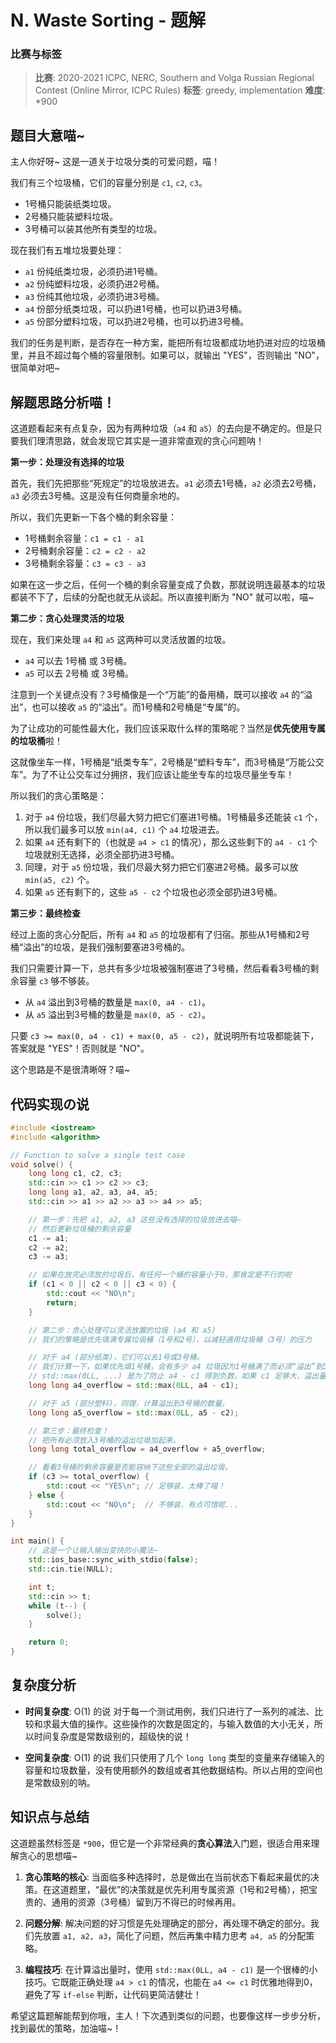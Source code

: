 # N. Waste Sorting - 题解

### 比赛与标签
> **比赛**: 2020-2021 ICPC, NERC, Southern and Volga Russian Regional Contest (Online Mirror, ICPC Rules)
> **标签**: greedy, implementation
> **难度**: *900

## 题目大意喵~
主人你好呀~ 这是一道关于垃圾分类的可爱问题，喵！

我们有三个垃圾桶，它们的容量分别是 `c1`, `c2`, `c3`。
- 1号桶只能装纸类垃圾。
- 2号桶只能装塑料垃圾。
- 3号桶可以装其他所有类型的垃圾。

现在我们有五堆垃圾要处理：
- `a1` 份纯纸类垃圾，必须扔进1号桶。
- `a2` 份纯塑料垃圾，必须扔进2号桶。
- `a3` 份纯其他垃圾，必须扔进3号桶。
- `a4` 份部分纸类垃圾，可以扔进1号桶，也可以扔进3号桶。
- `a5` 份部分塑料垃圾，可以扔进2号桶，也可以扔进3号桶。

我们的任务是判断，是否存在一种方案，能把所有垃圾都成功地扔进对应的垃圾桶里，并且不超过每个桶的容量限制。如果可以，就输出 "YES"，否则输出 "NO"，很简单对吧~

## 解题思路分析喵！
这道题看起来有点复杂，因为有两种垃圾（`a4` 和 `a5`）的去向是不确定的。但是只要我们理清思路，就会发现它其实是一道非常直观的贪心问题呐！

**第一步：处理没有选择的垃圾**

首先，我们先把那些“死规定”的垃圾放进去。`a1` 必须去1号桶，`a2` 必须去2号桶，`a3` 必须去3号桶。这是没有任何商量余地的。

所以，我们先更新一下各个桶的剩余容量：
- 1号桶剩余容量：`c1 = c1 - a1`
- 2号桶剩余容量：`c2 = c2 - a2`
- 3号桶剩余容量：`c3 = c3 - a3`

如果在这一步之后，任何一个桶的剩余容量变成了负数，那就说明连最基本的垃圾都装不下了，后续的分配也就无从谈起。所以直接判断为 "NO" 就可以啦，喵~

**第二步：贪心处理灵活的垃圾**

现在，我们来处理 `a4` 和 `a5` 这两种可以灵活放置的垃圾。

- `a4` 可以去 1号桶 或 3号桶。
- `a5` 可以去 2号桶 或 3号桶。

注意到一个关键点没有？3号桶像是一个“万能”的备用桶，既可以接收 `a4` 的“溢出”，也可以接收 `a5` 的“溢出”。而1号桶和2号桶是“专属”的。

为了让成功的可能性最大化，我们应该采取什么样的策略呢？当然是**优先使用专属的垃圾桶**啦！

这就像坐车一样，1号桶是“纸类专车”，2号桶是“塑料专车”，而3号桶是“万能公交车”。为了不让公交车过分拥挤，我们应该让能坐专车的垃圾尽量坐专车！

所以我们的贪心策略是：
1.  对于 `a4` 份垃圾，我们尽最大努力把它们塞进1号桶。1号桶最多还能装 `c1` 个，所以我们最多可以放 `min(a4, c1)` 个 `a4` 垃圾进去。
2.  如果 `a4` 还有剩下的（也就是 `a4 > c1` 的情况），那么这些剩下的 `a4 - c1` 个垃圾就别无选择，必须全部扔进3号桶。
3.  同理，对于 `a5` 份垃圾，我们尽最大努力把它们塞进2号桶。最多可以放 `min(a5, c2)` 个。
4.  如果 `a5` 还有剩下的，这些 `a5 - c2` 个垃圾也必须全部扔进3号桶。

**第三步：最终检查**

经过上面的贪心分配后，所有 `a4` 和 `a5` 的垃圾都有了归宿。那些从1号桶和2号桶“溢出”的垃圾，是我们强制要塞进3号桶的。

我们只需要计算一下，总共有多少垃圾被强制塞进了3号桶，然后看看3号桶的剩余容量 `c3` 够不够装。

- 从 `a4` 溢出到3号桶的数量是 `max(0, a4 - c1)`。
- 从 `a5` 溢出到3号桶的数量是 `max(0, a5 - c2)`。

只要 `c3 >= max(0, a4 - c1) + max(0, a5 - c2)`，就说明所有垃圾都能装下，答案就是 "YES"！否则就是 "NO"。

这个思路是不是很清晰呀？喵~

## 代码实现の说
```cpp
#include <iostream>
#include <algorithm>

// Function to solve a single test case
void solve() {
    long long c1, c2, c3;
    std::cin >> c1 >> c2 >> c3;
    long long a1, a2, a3, a4, a5;
    std::cin >> a1 >> a2 >> a3 >> a4 >> a5;

    // 第一步：先把 a1, a2, a3 这些没有选择的垃圾放进去喵~
    // 然后更新垃圾桶的剩余容量
    c1 -= a1;
    c2 -= a2;
    c3 -= a3;

    // 如果在放完必须放的垃圾后，有任何一个桶的容量小于0，那肯定是不行的啦
    if (c1 < 0 || c2 < 0 || c3 < 0) {
        std::cout << "NO\n";
        return;
    }

    // 第二步：贪心处理可以灵活放置的垃圾 (a4 和 a5)
    // 我们的策略是优先填满专属垃圾桶（1号和2号），以减轻通用垃圾桶（3号）的压力

    // 对于 a4 (部分纸类)，它们可以去1号或3号桶。
    // 我们计算一下，如果优先填1号桶，会有多少 a4 垃圾因为1号桶满了而必须“溢出”到3号桶。
    // std::max(0LL, ...) 是为了防止 a4 - c1 得到负数，如果 c1 足够大，溢出量就是0。
    long long a4_overflow = std::max(0LL, a4 - c1);

    // 对于 a5 (部分塑料)，同理，计算溢出到3号桶的数量。
    long long a5_overflow = std::max(0LL, a5 - c2);

    // 第三步：最终检查！
    // 把所有必须放入3号桶的溢出垃圾加起来。
    long long total_overflow = a4_overflow + a5_overflow;

    // 看看3号桶的剩余容量是否能容纳下这些全部的溢出垃圾。
    if (c3 >= total_overflow) {
        std::cout << "YES\n"; // 足够装，太棒了喵！
    } else {
        std::cout << "NO\n";  // 不够装，有点可惜呢...
    }
}

int main() {
    // 这是一个让输入输出变快的小魔法~
    std::ios_base::sync_with_stdio(false);
    std::cin.tie(NULL);

    int t;
    std::cin >> t;
    while (t--) {
        solve();
    }

    return 0;
}
```

## 复杂度分析
- **时间复杂度**: O(1) 的说
  对于每一个测试用例，我们只进行了一系列的减法、比较和求最大值的操作。这些操作的次数是固定的，与输入数值的大小无关，所以时间复杂度是常数级别的，超级快的说！

- **空间复杂度**: O(1) 的说
  我们只使用了几个 `long long` 类型的变量来存储输入的容量和垃圾数量，没有使用额外的数组或者其他数据结构。所以占用的空间也是常数级别的呐。

## 知识点与总结
这道题虽然标签是 `*900`，但它是一个非常经典的**贪心算法**入门题，很适合用来理解贪心的思想喵~

1.  **贪心策略的核心**: 当面临多种选择时，总是做出在当前状态下看起来最优的决策。在这道题里，“最优”的决策就是优先利用专属资源（1号和2号桶），把宝贵的、通用的资源（3号桶）留到万不得已的时候再用。

2.  **问题分解**: 解决问题的好习惯是先处理确定的部分，再处理不确定的部分。我们先放置 `a1, a2, a3`，简化了问题，然后再集中精力思考 `a4, a5` 的分配策略。

3.  **编程技巧**: 在计算溢出量时，使用 `std::max(0LL, a4 - c1)` 是一个很棒的小技巧。它既能正确处理 `a4 > c1` 的情况，也能在 `a4 <= c1` 时优雅地得到0，避免了写 `if-else` 判断，让代码更简洁健壮！

希望这篇题解能帮到你哦，主人！下次遇到类似的问题，也要像这样一步步分析，找到最优的策略，加油喵~！